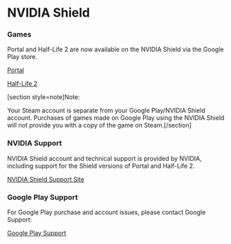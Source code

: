 # NVIDIA Shield

### Games
Portal and Half-Life 2 are now available on the NVIDIA Shield via the Google Play store.  
  
[Portal](https://play.google.com/store/apps/details?id=com.nvidia.valvesoftware.portal)  
  
[Half-Life 2](https://play.google.com/store/apps/details?id=com.nvidia.valvesoftware.halflife2)  
  
[section style=note]Note:  
  
Your Steam account is separate from your Google Play/NVIDIA Shield account.  Purchases of games made on Google Play using the NVIDIA Shield will not provide you with a copy of the game on Steam.[/section]  
### NVIDIA Support
NVIDIA Shield account and technical support is provided by NVIDIA, including support for the Shield versions of Portal and Half-Life 2.  
  
[NVIDIA Shield Support Site](https://nvidia.custhelp.com/app/shield/st/5/p/178/page/1)  
  
### Google Play Support
For Google Play purchase and account issues, please contact Google Support:  
  
[Google Play Support](https://support.google.com/googleplay/)  
  
